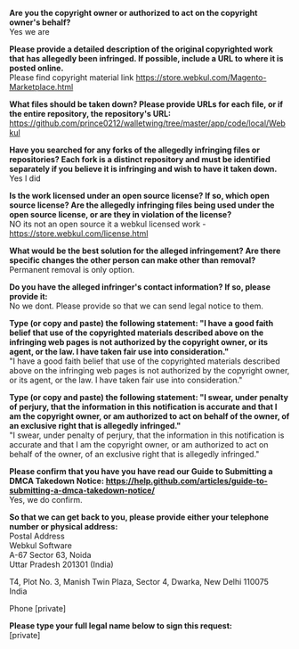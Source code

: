 **Are you the copyright owner or authorized to act on the copyright owner's behalf?**  
Yes we are  

**Please provide a detailed description of the original copyrighted work that has allegedly been infringed. If possible, include a URL to where it is posted online.**  
Please find copyright material link https://store.webkul.com/Magento-Marketplace.html  

**What files should be taken down? Please provide URLs for each file, or if the entire repository, the repository's URL:**  
https://github.com/prince0212/walletwing/tree/master/app/code/local/Webkul  

**Have you searched for any forks of the allegedly infringing files or repositories? Each fork is a distinct repository and must be identified separately if you believe it is infringing and wish to have it taken down.**  
Yes I did  

**Is the work licensed under an open source license? If so, which open source license? Are the allegedly infringing files being used under the open source license, or are they in violation of the license?**  
NO its not an open source it a webkul licensed work - https://store.webkul.com/license.html  

**What would be the best solution for the alleged infringement? Are there specific changes the other person can make other than removal?**  
Permanent removal is only option.  

**Do you have the alleged infringer's contact information? If so, please provide it:**  
No we dont. Please provide so that we can send legal notice to them.  

**Type (or copy and paste) the following statement: "I have a good faith belief that use of the copyrighted materials described above on the infringing web pages is not authorized by the copyright owner, or its agent, or the law. I have taken fair use into consideration."**   
"I have a good faith belief that use of the copyrighted materials described above on the infringing web pages is not authorized by the copyright owner, or its agent, or the law. I have taken fair use into consideration."  

**Type (or copy and paste) the following statement: "I swear, under penalty of perjury, that the information in this notification is accurate and that I am the copyright owner, or am authorized to act on behalf of the owner, of an exclusive right that is allegedly infringed."**  
"I swear, under penalty of perjury, that the information in this notification is accurate and that I am the copyright owner, or am authorized to act on behalf of the owner, of an exclusive right that is allegedly infringed."  

**Please confirm that you have you have read our Guide to Submitting a DMCA Takedown Notice: https://help.github.com/articles/guide-to-submitting-a-dmca-takedown-notice/**  
Yes, we do confirm.  

**So that we can get back to you, please provide either your telephone number or physical address:**  
Postal Address  
Webkul Software   
A-67 Sector 63, Noida  
Uttar Pradesh 201301 (India)  

T­4, Plot No. 3, Manish Twin Plaza, Sector 4, Dwarka, New Delhi ­110075  
India  

Phone
[private]   

**Please type your full legal name below to sign this request:**  
[private]  
